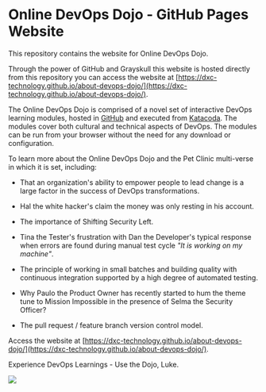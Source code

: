 # Online DevOps Dojo - GitHub Pages Website

This repository contains the website for Online DevOps Dojo.

Through the power of GitHub and Grayskull this website is hosted directly from this repository you can access the website at [https://dxc-technology.github.io/about-devops-dojo/](https://dxc-technology.github.io/about-devops-dojo/).

The Online DevOps Dojo is comprised of a novel set of interactive DevOps learning modules, hosted in
[GitHub](https://github.com/dxc-technology/online-devops-dojo) and executed from
[Katacoda](https://dxc-technology.github.io/about-devops-dojo/modules/). The modules cover both cultural and technical aspects of
DevOps. The modules can be run from your browser without the need for any download or configuration.

To learn more about the Online DevOps Dojo and the Pet Clinic multi-verse in which it is set, including:

* That an organization's ability to empower people to lead change is a large factor in the success of DevOps transformations.

* Hal the white hacker's claim the money was only resting in his account.

* The importance of Shifting Security Left.

* Tina the Tester's frustration with Dan the Developer's typical response when errors are found during manual test cycle _"It is working on my machine"_.

* The principle of working in small batches and building quality with continuous integration supported by a high degree of automated testing.

* Why Paulo the Product Owner has recently started to hum the theme tune to Mission Impossible in the presence of Selma the Security Officer?

* The pull request / feature branch version control model.

Access the website at [https://dxc-technology.github.io/about-devops-dojo/](https://dxc-technology.github.io/about-devops-dojo/).

Experience DevOps Learnings - Use the Dojo, Luke.

![](images/onceuponatime.jpg)

